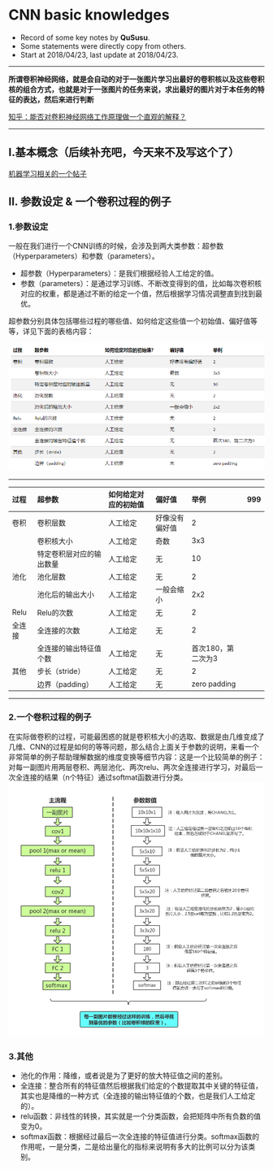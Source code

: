 CNN basic knowledges
==========
- Record of some key notes by **QuSusu**.
- Some statements were directly copy from others.
- Start at 2018/04/23, last update at 2018/04/23.

----
**所谓卷积神经网络，就是会自动的对于一张图片学习出最好的卷积核以及这些卷积核的组合方式，也就是对于一张图片的任务来说，求出最好的图片对于本任务的特征的表达，然后来进行判断** 

[知乎：能否对卷积神经网络工作原理做一个直观的解释？](https://www.zhihu.com/question/39022858)

---

## I.基本概念（后续补充吧，今天来不及写这个了）
[机器学习相关的一个帖子](http://nooverfit.com/wp/category/cnn/)



## II. 参数设定 & 一个卷积过程的例子
### 1.参数设定
一般在我们进行一个CNN训练的时候，会涉及到两大类参数：超参数（Hyperparameters）和参数（parameters）。
- 超参数（Hyperparameters）：是我们根据经验人工给定的值。
- 参数（parameters）：是通过学习训练、不断改变得到的值，比如每次卷积核对应的权重，都是通过不断的给定一个值，然后根据学习情况调整直到找到最优。

超参数分别具体包括哪些过程的哪些值、如何给定这些值一个初始值、偏好值等等，详见下面的表格内容：

![超参数表格](%E8%B6%85%E5%8F%82%E6%95%B0%E8%A1%A8%E6%A0%BC.PNG)

---




|过程|超参数|如何给定对应的初始值|偏好值|举例|999|
|:---|:---|:---|:---|:---|---|
| 卷积 | 卷积层数 | 人工给定 | 好像没有偏好值 | 2||
|   | 卷积核大小 | 人工给定 | 奇数 | 3x3 ||
|   | 特定卷积层对应的输出数量 | 人工给定 | 无 | 10 ||
| 池化 | 池化层数 | 人工给定 | 无 | 2 ||
|   | 池化后的输出大小 | 人工给定 | 一般会缩小 | 2x2 ||
| Relu | Relu的次数 | 人工给定 | 无 | 2 ||
| 全连接 | 全连接的次数 | 人工给定 | 无 | 2 ||
|   | 全连接的输出特征值个数 | 人工给定 | 无 |首次180，第二次为3 ||
| 其他 | 步长（stride） | 人工给定 | 无 | 2 ||
|   | 边界（padding） | 人工给定 | 无 | zero padding ||








---

### 2.一个卷积过程的例子
在实际做卷积的过程，可能最困惑的就是卷积核大小的选取、数据是由几维变成了几维、CNN的过程是如何的等等问题，那么结合上面关于参数的说明，来看一个非常简单的例子帮助理解数据的维度变换等细节内容：这是一个比较简单的例子：对每一副图片用两层卷积、两层池化、两次relu、两次全连接进行学习，对最后一次全连接的结果（n个特征）通过softmat函数进行分类。
![一个卷积过程说明的例子](%E4%B8%80%E4%B8%AA%E5%8D%B7%E7%A7%AF%E8%BF%87%E7%A8%8B%E8%AF%B4%E6%98%8E%E7%9A%84%E4%BE%8B%E5%AD%90.png)

### 3.其他
- 池化的作用：降维，或者说是为了更好的放大特征值之间的差别。
- 全连接：整合所有的特征值然后根据我们给定的个数提取其中关键的特征值，其实也是降维的一种方式（全连接的输出特征值的个数，也是我们人工给定的）。
- relu函数：非线性的转换，其实就是一个分类函数，会把矩阵中所有负数的值变为0。 
- softmax函数：根据经过最后一次全连接的特征值进行分类。softmax函数的作用呢，一是分类，二是给出量化的指标来说明有多大的比例可以分为该类别。





